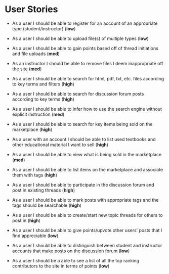 # User Stories

* As a user I should be able to register for an account of an appropriate type (student/instructor) (**low**)


* As a user I should be able to upload file(s) of multiple types (**low**)
* As a user I should be able to gain points based off of thread initiations and file uploads (**med**)
* As an instructor I should be able to remove files I deem inappropriate off the site (**med**)


* As a user I should be able to search for html, pdf, txt, etc. files according to key terms and filters (**high**)
* As a user I should be able to search for discussion forum posts according to key terms (**high**)
* As a user I should be able to infer how to use the search engine without explicit instruction (**med**)
* As a user I should be able to search for key items being sold on the marketplace (**high**)


* As a user with an account I should be able to list used textbooks and other educational material I want to sell (**high**)
* As a user I should be able to view what is being sold in the marketplace (**med**)
* As a user I should be able to list items on the marketplace and associate them with tags (**high**)


* As a user I should be able to participate in the discussion forum and post in existing threads (**high**)
* As a user I should be able to mark posts with appropriate tags and the tags should be searchable (**high**)
* As a user I should be able to create/start new topic threads for others to post in (**high**)


* As a user I should be able to give points/upvote other users’ posts that I find appreciable (**low**)
* As a user I should be able to distinguish between student and instructor accounts that make posts on the discussion forum (**low**)
* As a user I should be a able to see a list of all the top ranking contributors to the site in terms of points (**low**)

